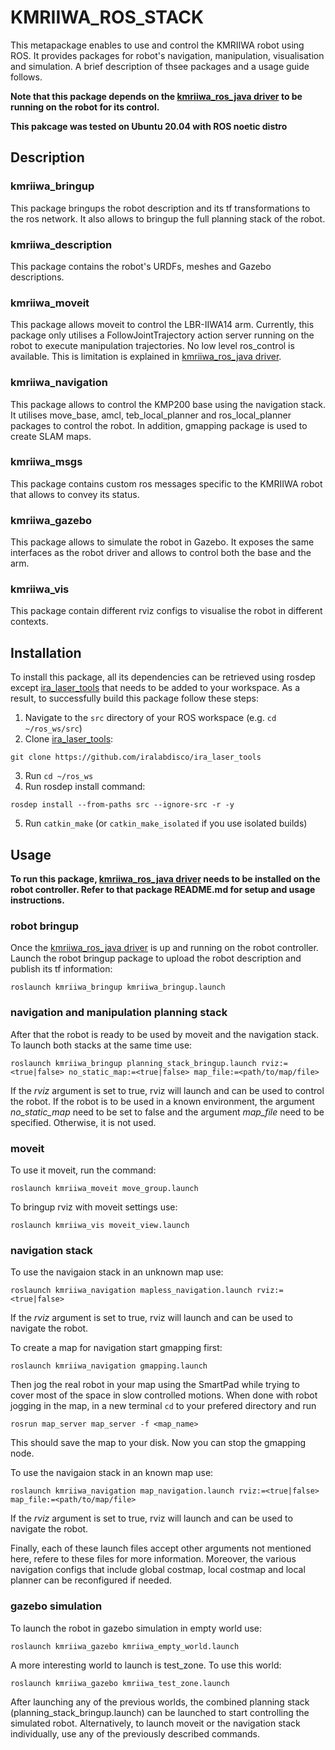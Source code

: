 # KMRIIWA_ROS_STACK
This metapackage enables to use and control the KMRIIWA robot using ROS. It provides packages for robot's navigation, manipulation, visualisation and simulation. A brief description of thsee packages and a usage guide follows. 

**Note that this package depends on the [kmriiwa_ros_java driver](https://github.com/stoic-roboticist/kmriiwa_ros_java) to be running on the robot for its control.**

**This pakcage was tested on Ubuntu 20.04 with ROS noetic distro**

## Description

### kmriiwa_bringup
This package bringups the robot description and its tf transformations to the ros network. It also allows to bringup the full planning stack of the robot.

### kmriiwa_description
This package contains the robot's URDFs, meshes and Gazebo descriptions.

### kmriiwa_moveit
This package allows moveit to control the LBR-IIWA14 arm. Currently, this package only utilises a FollowJointTrajectory action server running on the robot to execute manipulation trajectories. No low level ros_control is available. This is limitation is explained in [kmriiwa_ros_java driver](https://github.com/stoic-roboticist/kmriiwa_ros_java).

### kmriiwa_navigation
This package allows to control the KMP200 base using the navigation stack. It utilises move_base, amcl, teb_local_planner and ros_local_planner packages to control the robot. In addition, gmapping package is used to create SLAM maps.

### kmriiwa_msgs
This package contains custom ros messages specific to the KMRIIWA robot that allows to convey its status.

### kmriiwa_gazebo
This package allows to simulate the robot in Gazebo. It exposes the same interfaces as the robot driver and allows to control both the base and the arm.

### kmriiwa_vis
This package contain different rviz configs to visualise the robot in different contexts.

## Installation
To install this package, all its dependencies can be retrieved using rosdep except [ira_laser_tools](https://github.com/iralabdisco/ira_laser_tools) that needs to be added to your workspace. As a result, to successfully build this package follow these steps:
1. Navigate to the `src` directory of your ROS workspace (e.g. `cd ~/ros_ws/src`)
2. Clone [ira_laser_tools](https://github.com/iralabdisco/ira_laser_tools):
```
git clone https://github.com/iralabdisco/ira_laser_tools
```
3. Run `cd ~/ros_ws`
4. Run rosdep install command:
```
rosdep install --from-paths src --ignore-src -r -y
```
5. Run `catkin_make` (or `catkin_make_isolated` if you use isolated builds)

## Usage

**To run this package, [kmriiwa_ros_java driver](https://github.com/stoic-roboticist/kmriiwa_ros_java) needs to be installed on the robot controller. Refer to that package README.md for setup and usage instructions.**
### robot bringup
Once the [kmriiwa_ros_java driver](https://github.com/stoic-roboticist/kmriiwa_ros_java) is up and running on the robot controller. Launch the robot bringup package to upload the robot description and publish its tf information:
```
roslaunch kmriiwa_bringup kmriiwa_bringup.launch
```
### navigation and manipulation planning stack
After that the robot is ready to be used by moveit and the navigation stack. To launch both stacks at the same time use:
```
roslaunch kmriiwa_bringup planning_stack_bringup.launch rviz:=<true|false> no_static_map:=<true|false> map_file:=<path/to/map/file>
```
If the *rviz* argument is set to true, rviz will launch and can be used to control the robot. If the robot is to be used in a known environment, the argument *no_static_map* need to be set to false and the argument *map_file* need to be specified. Otherwise, it is not used.

### moveit
To use it moveit, run the command:
```
roslaunch kmriiwa_moveit move_group.launch
```
To bringup rviz with moveit settings use:
```
roslaunch kmriiwa_vis moveit_view.launch
```

### navigation stack
To use the navigaion stack in an unknown map use:
```
roslaunch kmriiwa_navigation mapless_navigation.launch rviz:=<true|false>
```
If the *rviz* argument is set to true, rviz will launch and can be used to navigate the robot.

To create a map for navigation start gmapping first:
```
roslaunch kmriiwa_navigation gmapping.launch
```
Then jog the real robot in your map using the SmartPad while trying to cover most of the space in slow controlled motions. When done with robot jogging in the map, in a new terminal `cd` to your prefered directory and run
```
rosrun map_server map_server -f <map_name>
```
This should save the map to your disk. Now you can stop the gmapping node.

To use the navigaion stack in an known map use:
```
roslaunch kmriiwa_navigation map_navigation.launch rviz:=<true|false> map_file:=<path/to/map/file>
```
If the *rviz* argument is set to true, rviz will launch and can be used to navigate the robot.

Finally, each of these launch files accept other arguments not mentioned here, refere to these files for more information. Moreover, the various navigation configs that include global costmap, local costmap and local planner can be reconfigured if needed.

### gazebo simulation
To launch the robot in gazebo simulation in empty world use:
```
roslaunch kmriiwa_gazebo kmriiwa_empty_world.launch
```
A more interesting world to launch is test_zone. To use this world:
```
roslaunch kmriiwa_gazebo kmriiwa_test_zone.launch
```
After launching any of the previous worlds, the combined planning stack (planning_stack_bringup.launch) can be launched to start controlling the simulated robot. Alternatively, to launch moveit or the navigation stack individually, use any of the previously described commands.
